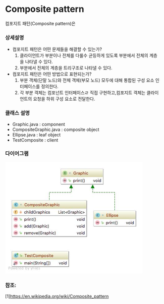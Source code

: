 # Composite pattern
컴포지트 패턴(Composite pattern)은

### 상세설명
   - 컴포지트 패턴은 어떤 문제들을 해결할 수 있는가?
     1. 클라이언트가 부분이나 전체를 다룰수 균등하게 있도록 부분에서 전체의 계층을 나타낼 수 있다.
     2. 부분에서 전체의 계층을 트리구조로 나타낼 수 있다.
   - 컴포지트 패턴은 어떤 방법으로 표현되는가?
     1. 부분 객체(단말 노드)와 전체 객체(부모 노드) 모두에 대해 통합된 구성 요소 인터페이스를 정의한다.
     2. 각 부분 객체는 컴포넌트 인터페이스ㄹ 직접 구현하고,컴포지트 객체는 클라이언트의 요청을 하위 구성 요소로 전달한다.
### 클래스 설명
   - Graphic.java : component
   - CompositeGraphic.java : composite object
   - Ellipse.java : leaf object
   - TestComposite : client
 
### 다이어그램
![ex_screenshot](../../res/compositepattern.jpeg)

### 참조:
[1]https://en.wikipedia.org/wiki/Composite_pattern

